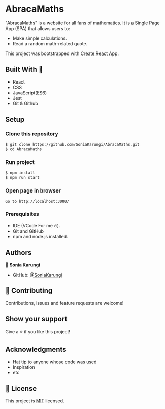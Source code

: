 # AbracaMaths

"AbracaMaths" is a website for all fans of mathematics. It is a Single Page App (SPA) that allows users to:

- Make simple calculations.
- Read a random math-related quote.

This project was bootstrapped with [Create React App](https://github.com/facebook/create-react-app).

## Built With 🔨

- React
- CSS
- JavaScript(ES6)
- Jest
- Git & Github

## Setup

### Clone this repository

```bash
$ git clone https://github.com/SoniaKarungi/AbracaMaths.git
$ cd AbracaMaths
```

### Run project

```bash
$ npm install
$ npm run start
```

### Open page in browser
```bash
Go to http://localhost:3000/
```
### Prerequisites

- IDE (VCode For me 🔥).
- Git and GitHub
- npm and node.js installed.

## Authors

👤 **Sonia Karungi**

- GitHub: [@SoniaKarungi](https://github.com/SoniaKarungi)

## 🤝 Contributing

Contributions, issues and feature requests are welcome!

## Show your support

Give a ⭐️ if you like this project!

## Acknowledgments

- Hat tip to anyone whose code was used
- Inspiration
- etc

## 📝 License

This project is [MIT](./MIT.md) licensed.
